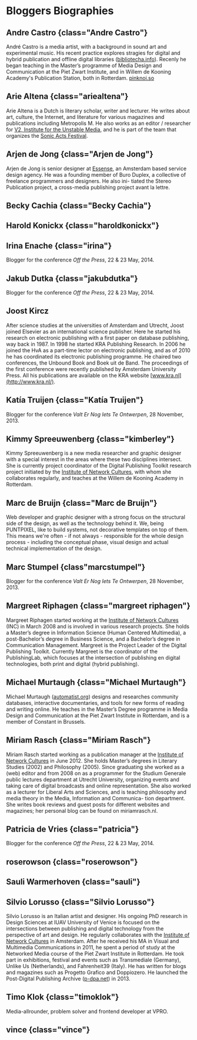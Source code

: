 # Bloggers Biographies

## Andre Castro {class="Andre Castro"}
André Castro is a media artist, with a background in sound art and experimental music. His recent practice explores stragies for digital and hybrid publication and offline digital libraries ([bibliotecha.info](http://bibliotecha.info/)). Recenly he began teaching in the Master’s programme of Media Design and Communication at the Piet Zwart Institute, and in Willem de Kooning Academy's Publication Station, both in Rotterdam. [pinknoi.so](http://pinknoi.so/)

## Arie Altena {class="ariealtena"}
Arie Altena is a Dutch is literary scholar, writer and lecturer. 
He writes about art, culture, the Internet, and literature for various magazines and publications including Metropolis M.  He also works as an editor / researcher for [V2, Institute for the Unstable Media](http://v2.nl/), and he is part of the team that organizes the [Sonic Acts Festival](http://www.sonicacts.com/).

## Arjen de Jong {class="Arjen de Jong"}
Arjen de Jong is senior designer at [Essense](http://essense.eu/), an Amsterdam based service design agency. He was a founding member of Buro Duplex, a collective of freelance programmers and designers. He also ini- tiated the Stereo Publication project, a cross-media publishing project avant la lettre.

## Becky Cachia {class="Becky Cachia"}
<!-- missing -->

## Harold Konickx {class="haroldkonickx"}
<!-- missing -->

## Irina Enache {class="irina"}
Blogger for the conference *Off the Press*, 22 & 23 May, 2014.

## Jakub Dutka {class="jakubdutka"}
Blogger for the conference *Off the Press*, 22 & 23 May, 2014.

## Joost Kircz 
After science studies at the universities of Amsterdam and Utrecht, Joost joined Elsevier as an international science publisher. Here he started his research on electronic publishing with a first paper on database publishing, way back in 1987. In 1998 he started KRA Publishing Research. In 2006 he joined the HvA as a part-time lector on electronic publishing, and as of 2010 he has coordinated its electronic publishing programme. He chaired two conferences, the Unbound Book and Boek uit de Band. The proceedings of the first conference were recently published by Amsterdam University Press. All his publications are available on the KRA website [www.kra.nl](http://www.kra.nl/).

## Katía Truijen {class="Katía Truijen"}
Blogger for the conference *Valt Er Nog Iets Te Ontwerpen*, 28 November, 2013.

## Kimmy Spreeuwenberg {class="kimberley"}
Kimmy Spreeuwenberg is a new media researcher and graphic designer with a special interest in the areas where these two disciplines intersect. She is currently project coordinator of the Digital Publishing Toolkit research project initiated by the [Institute of Network Cultures](http://networkcultures.org/), with whom she collaborates regularly, and teaches at the Willem de Kooning Academy in Rotterdam.

## Marc de Bruijn {class="Marc de Bruijn"}
Web developer and graphic designer with a strong focus on the structural side of the design, as well as the technology behind it. We, being PUNTPIXEL, like to build systems, not decorative templates on top of them. This means we're often - if not always - responsible for the whole design process - including the conceptual phase, visual design and actual technical implementation of the design.

## Marc Stumpel {class"marcstumpel"}
Blogger for the conference *Valt Er Nog Iets Te Ontwerpen*, 28 November, 2013.

## Margreet Riphagen {class="margreet riphagen"}
Margreet Riphagen started working at the [Institute of Network Cultures](http://networkcultures.org/) (INC) in March 2008 and is involved in various research projects. She holds a Master’s degree in Information Science (Human Centered Multimedia), a post-Bachelor’s degree in Business Science, and a Bachelor’s degree in Communication Management. Margreet is the Project Leader of the Digital Publishing Toolkit. Currently Margreet is the coordinator of the PublishingLab, which focuses at the intersection of publishing en digital technologies, both print and digital (hybrid publishing).

## Michael Murtaugh {class="Michael Murtaugh"}
Michael Murtaugh ([automatist.org](http://automatist.org/)) designs and researches community databases, interactive documentaries, and tools for new forms of reading and writing online. He teaches in the Master’s Degree programme in Media Design and Communication at the Piet Zwart Institute in Rotterdam, and is a member of Constant in Brussels.

## Miriam Rasch {class="Miriam Rasch"}
Miriam Rasch started working as a publication manager at the [Institute of Network Cultures](http://networkcultures.org/) in June 2012. She holds Master’s degrees in Literary Studies (2002) and Philosophy (2005). Since graduating she worked as a (web) editor and from 2008 on as a programmer for the Studium Generale public lectures department at Utrecht University, organizing events and taking care of digital broadcasts and online representation. She also worked as a lecturer for Liberal Arts and Sciences, and is teaching philosophy and media theory in the Media, Information and Communica- tion department. She writes book reviews and guest posts for different websites and magazines; her personal blog can be found on miriamrasch.nl.

## Patricia de Vries {class="patricia"}
Blogger for the conference *Off the Press*, 22 & 23 May, 2014.

## roserowson {class="roserowson"}
<!-- missing -->

## Sauli Warmerhoven {class="sauli"}
<!-- missing -->

## Silvio Lorusso {class="Silvio Lorusso"} 
Silvio Lorusso is an Italian artist and designer. His ongoing PhD research in Design Sciences at IUAV University of Venice is focused on the intersections between publishing and digital technology from the perspective of art and design. He regularly collaborates with the [Institute of Network Cultures](http://networkcultures.org/) in Amsterdam. After he received his MA in Visual and Multimedia Communications in 2011, he spent a period of study at the Networked Media course of the Piet Zwart Institute in Rotterdam. He took part in exhibitions, festival and events such as Transmediale (Germany), Unlike Us (Netherlands), and Fahrenheit39 (Italy). He has written for blogs and magazines such as Progetto Grafico and Doppiozero. He launched the Post-Digital Publishing Archive ([p-dpa.net](http://p-dpa.net/)) in 2013.

## Timo Klok {class="timoklok"}
Media-allrounder, problem solver and frontend developer at VPRO. 

## vince {class="vince"}
<!-- missing -->
